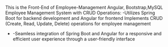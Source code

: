 This is the Front-End of Employee-Management
 Angular, Bootstrap,MySQL
Employee Management System with CRUD Operations:
-Utilizes Spring Boot for backend development and Angular for frontend
Implements CRUD (Create, Read, Update, Delete) operations for employee management
- -Seamless integration of Spring Boot and Angular for a responsive and efficient user experience through a user-friendly interface
